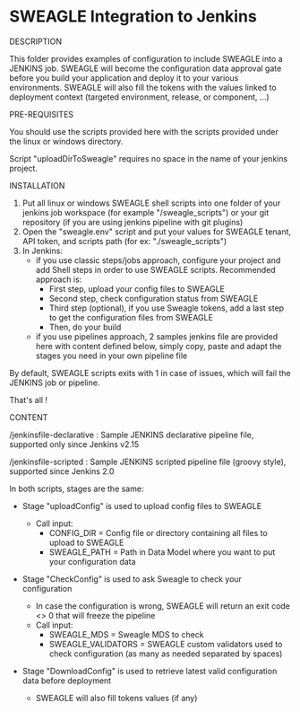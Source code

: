 # SWEAGLE Integration to Jenkins

DESCRIPTION

This folder provides examples of configuration to include SWEAGLE into a JENKINS job.
SWEAGLE will become the configuration data approval gate before you build your application and deploy it to your various environments.
SWEAGLE will also fill the tokens with the values linked to deployment context (targeted environment, release, or component, ...)

PRE-REQUISITES

You should use the scripts provided here with the scripts provided under the linux or windows directory.

Script "uploadDirToSweagle" requires no space in the name of your jenkins project.

INSTALLATION

1. Put all linux or windows SWEAGLE shell scripts into one folder of your jenkins job workspace (for example "/sweagle_scripts") or your git repository (if you are using jenkins pipeline with git plugins)
2. Open the "sweagle.env" script and put your values for SWEAGLE tenant, API token, and scripts path (for ex: "./sweagle_scripts")
3. In Jenkins:
    - if you use classic steps/jobs approach, configure your project and add Shell steps in order to use SWEAGLE scripts. Recommended approach is:
        - First step, upload your config files to SWEAGLE
        - Second step, check configuration status from SWEAGLE
        - Third step (optional), if you use Sweagle tokens, add a last step to get the configuration files from SWEAGLE
        - Then, do your build
     - if you use pipelines approach, 2 samples jenkins file are provided here with content defined below, simply copy, paste and adapt the stages you need in your own pipeline file

By default, SWEAGLE scripts exits with 1 in case of issues, which will fail the JENKINS job or pipeline.

That's all !

CONTENT

/jenkinsfile-declarative         : Sample JENKINS declarative pipeline file, supported only since Jenkins v2.15

/jenkinsfile-scripted         : Sample JENKINS scripted pipeline file (groovy style), supported since Jenkins 2.0

In both scripts, stages are the same:
- Stage "uploadConfig" is used to upload config files to SWEAGLE
    - Call input:
        - CONFIG_DIR = Config file or directory containing all files to upload to SWEAGLE
        - SWEAGLE_PATH = Path in Data Model where you want to put your configuration data

- Stage "CheckConfig" is used to ask Sweagle to check your configuration
    - In case the configuration is wrong, SWEAGLE will return an exit code <> 0 that will freeze the pipeline
    - Call input:
        - SWEAGLE_MDS = Sweagle MDS to check
        - SWEAGLE_VALIDATORS = SWEAGLE custom validators used to check configuration (as many as needed separated by spaces)

- Stage "DownloadConfig" is used to retrieve latest valid configuration data before deployment
    - SWEAGLE will also fill tokens values (if any)
